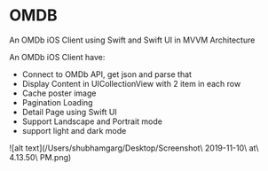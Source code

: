 # OMDB
An OMDb iOS Client using Swift and Swift UI in MVVM Architecture

An OMDb iOS Client have:
* Connect to OMDb API, get json and parse that
* Display Content in UICollectionView with 2 item in each row
* Cache poster image
* Pagination Loading
* Detail Page using Swift UI
* Support Landscape and Portrait mode
* support light and dark mode

![alt text](/Users/shubhamgarg/Desktop/Screenshot\ 2019-11-10\ at\ 4.13.50\ PM.png)
